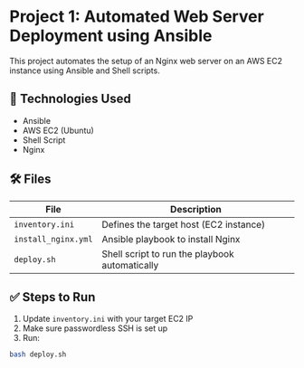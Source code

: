 # Project 1: Automated Web Server Deployment using Ansible

This project automates the setup of an Nginx web server on an AWS EC2 instance using Ansible and Shell scripts.

## 🚀 Technologies Used

- Ansible
- AWS EC2 (Ubuntu)
- Shell Script
- Nginx

## 🛠️ Files

| File                | Description                                    |
| ------------------- | ---------------------------------------------- |
| `inventory.ini`     | Defines the target host (EC2 instance)         |
| `install_nginx.yml` | Ansible playbook to install Nginx              |
| `deploy.sh`         | Shell script to run the playbook automatically |

## ✅ Steps to Run

1. Update `inventory.ini` with your target EC2 IP
2. Make sure passwordless SSH is set up
3. Run:

```bash
bash deploy.sh
```
